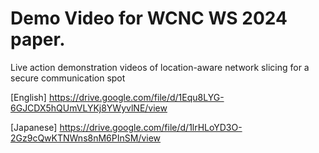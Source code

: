 # Demo Video for WCNC WS 2024 paper.

Live action demonstration videos of location-aware network slicing for a secure communication spot

[English]
https://drive.google.com/file/d/1Equ8LYG-6GJCDX5hQUmVLYKj8YWyvlNE/view

[Japanese]
https://drive.google.com/file/d/1lrHLoYD3O-2Gz9cQwKTNWns8nM6PInSM/view


